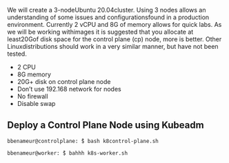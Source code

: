 We will create a 3-nodeUbuntu 20.04cluster. Using 3 nodes allows an understanding of some issues and configurationsfound in a production environment.  Currently 2 vCPU and 8G of memory allows for quick labs.  As we will be working withimages it is suggested that you allocate at least20Gof disk space for the control plane (cp) node, more is better. Other Linuxdistributions should work in a very similar manner, but have not been tested.

- 2 CPU
- 8G memory
- 20G+ disk on control plane node
- Don’t use 192.168 network for nodes
- No firewall
- Disable swap

## Deploy a Control Plane Node using Kubeadm

```console
bbenameur@controlplane: ̃$ bash k8control-plane.sh 
```

```console
bbenameur@worker: ̃$ bahhh k8s-worker.sh
```